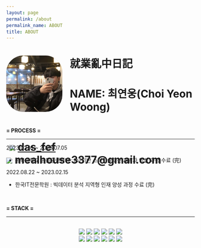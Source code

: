 ```yaml
---
layout: page
permalink: /about
permalink_name: ABOUT
title: ABOUT
---
```

<div class="top">
    <div class="box" style="background: #BDBDBD;">
        <img class="profile" src="assets/profile_pic.jpeg">
    </div>
    <div>
        <h1>就業亂中日記</h1>
        <h1>NAME: 최연웅(Choi Yeon Woong)<h1><br>
        <!-- <a href="https://www.instagram.com/das_fef" target="_blank" style="margin-left:8px;"><img src="https://img.shields.io/badge/Instagram-E4405F?style=plastic&logo=Instagram&logoColor=white" style="width:100px;"></a>  <a href="https://www.instagram.com/das_fef" target="blank">das_fef</a><br> <img src="https://img.shields.io/badge/Gmail.com-EA4335?style=plastic&logo=Gmail&logoColor=white" style="width:100px;">  <a>mealhouse3377@gmail.com</a> -->
        <a href="https://www.instagram.com/das_fef" target="_blank" style="margin-left:8px;"><img src="https://img.shields.io/badge/-E4405F?style=plastic&logo=Instagram&logoColor=white" style="width:100px;"></a>  <a href="https://www.instagram.com/das_fef" target="blank">das_fef</a><br> <img src="https://img.shields.io/badge/-EA4335?style=plastic&logo=Gmail&logoColor=white" style="width:100px;">  <a>mealhouse3377@gmail.com</a>
    </div>  
</div>

<!-- <br>

**= CONTACT =**

---


<br>

**= PURPOSE =**

--- 

- Being most helpful person to anyone
- The best coffee of the world
- Window shopping -->

<br>

**= PROCESS =**

---

2023.02.16 ~ 2023.07.05
- 충북대학교 공동훈련센터 : IoT기반 스마트솔루션 개발자 양성 과정 수료 (完)<br>

2022.08.22 ~ 2023.02.15
- 한국IT전문학원 : 빅데이터 분석 지역형 인재 양성 과정 수료 (完)

<br>

**= STACK =**

---
<div class="stack">
<br>
    <img src="https://img.shields.io/badge/Python-3776AB?style=plastic&logo=Python&logoColor=white"> <img src="https://img.shields.io/badge/C-A8B9CC?style=plastic&logo=C&logoColor=white"> <img src="https://img.shields.io/badge/Java-007396?style=plastic&logo=OpenJDK&logoColor=white"> <img src="https://img.shields.io/badge/Django-092E20?style=plastic&logo=Django&logoColor=white"> <img src="https://img.shields.io/badge/Tensorflow-FF6F00?style=plastic&logo=TensorFlow&logoColor=white"> <img src="https://img.shields.io/badge/R-276DC3?style=plastic&logo=R&logoColor=white"><br>
    <img src="https://img.shields.io/badge/MySql-4479A1?style=plastic&logo=MySql&logoColor=white"> <img src="https://img.shields.io/badge/MariaDB-003545?style=plastic&logo=MariaDB&logoColor=white"> <img src="https://img.shields.io/badge/Oracle-F80000?style=plastic&logo=Oracle&logoColor=white"> <img src="https://img.shields.io/badge/Jupyter-F37626?style=plastic&logo=Jupyter&logoColor=white"> <img src="https://img.shields.io/badge/Qt-41CD52?style=plastic&logo=Qt&logoColor=white"> <img src="https://img.shields.io/badge/SQLite-003B57?style=plastic&logo=SQLite&logoColor=white">  
    <br>
</div>



<!-- <div class="middle">
    <h1>STACK</h1>
    <img src="https://img.shields.io/badge/Python-3776AB?style=plastic&logo=Python&logoColor=white"> <img src="https://img.shields.io/badge/C-A8B9CC?style=plastic&logo=C&logoColor=white"> <img src="https://img.shields.io/badge/Java-007396?style=plastic&logo=OpenJDK&logoColor=white"> <img src="https://img.shields.io/badge/Django-092E20?style=plastic&logo=Django&logoColor=white"> <img src="https://img.shields.io/badge/Tensorflow-FF6F00?style=plastic&logo=TensorFlow&logoColor=white"> <img src="https://img.shields.io/badge/R-276DC3?style=plastic&logo=R&logoColor=white"><br> 
    <img src="https://img.shields.io/badge/MySql-4479A1?style=plastic&logo=MySql&logoColor=white"> <img src="https://img.shields.io/badge/MariaDB-003545?style=plastic&logo=MariaDB&logoColor=white"> <img src="https://img.shields.io/badge/Oracle-F80000?style=plastic&logo=Oracle&logoColor=white"> <img src="https://img.shields.io/badge/Jupyter-F37626?style=plastic&logo=Jupyter&logoColor=white"> <img src="https://img.shields.io/badge/Qt-41CD52?style=plastic&logo=Qt&logoColor=white"> <img src="https://img.shields.io/badge/SQLite-003B57?style=plastic&logo=SQLite&logoColor=white">
    <p>여기에 자기소개를 넣어볼까요?</p>
</div> -->
<style>
    .box{
        width: 150px;
        height: 150px;
        border-radius: 30%;
        overflow: hidden;
        float: left;
        margin-right: 20px;
    }
    .profile{
        width: 100%;
        height: 100%;
        object-fit: cover;
    }
    .top {
        width: 100%;
        height: 160px;
    }
    .middle{
        width: 100%;
        height: 300px;
        /* background-color: white; */
        margin-top: 30px;
        text-align: center;
    }
    .stack{
        text-align: center;
    }
</style>